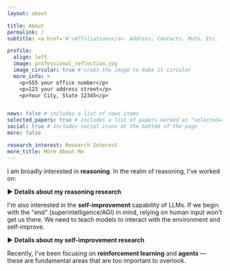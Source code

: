 ```yaml
---
layout: about

title: About
permalink: /
subtitle: <a href='#'>Affiliations</a>. Address. Contacts. Moto. Etc.

profile:
  align: left
  image: professional_reflection.jpg
  image_circular: true # crops the image to make it circular
  more_info: >
    <p>555 your office number</p>
    <p>123 your address street</p>
    <p>Your City, State 12345</p>


news: false # includes a list of news items
selected_papers: true # includes a list of papers marked as "selected={true}"
social: true # includes social icons at the bottom of the page
more: false

research_interest: Research Interest
more_title: More About Me
---
```


I am broadly interested in **reasoning**. In the realm of reasoning, I've worked on:

<div class="collapsible-section">
  <div class="collapsible-header" onclick="toggleSection('reasoning-details')">
    <span class="toggle-icon" id="reasoning-details-icon">▶</span>
    <strong>Details about my reasoning research</strong>
  </div>
  <div class="collapsible-content" id="reasoning-details" style="display: none;">
    <ul>
      <li><strong>Building general-purpose verifier</strong> through rationale extraction from unlabelled data to provide process supervision during reasoning <a href="/publications/#supervision">[1]</a> (mentioned in Lilian Weng's <a href="https://bit.ly/44ChA3B">blog</a>)</li>
      <li><strong>Investigating the effectiveness of CoT prompting</strong> across 100+ papers and 20 datasets and discovering CoT benefits mainly math/symbolic reasoning tasks <a href="/publications/#cot">[2]</a> (<a href="https://bit.ly/4lLMnSy">discussion</a> with Jason Wei)</li>
      <li><strong>Theorem proving and Logical reasoning</strong> that uses theorem prover <a href="https://lean-lang.org/">Lean</a> to help with the reasoning process <a href="/publications/#lean">[3]</a></li>
      <li><strong>Decompositional entailment</strong> that formulates a consistent and theoretically grounded approach to annotating decompositional entailment dataset <a href="/publications/#decompos">[4]</a></li>
    </ul>
  </div>
</div>

I'm also interested in the **self-improvement** capability of LLMs. If we begin with the "end" (superintelligence/AGI) in mind, relying on human input won't get us there. We need to teach models to interact with the environment and self-improve.

<div class="collapsible-section">
  <div class="collapsible-header" onclick="toggleSection('self-improvement-details')">
    <span class="toggle-icon" id="self-improvement-details-icon">▶</span>
    <strong>Details about my self-improvement research</strong>
  </div>
  <div class="collapsible-content" id="self-improvement-details" style="display: none;">
    <ul>
      <li><strong>Understanding the reason</strong> that prevents LLM from effective self-improvement <a href="/publications/#self-[in]correct">[5]</a></li>
      <li><strong>Probing the limits</strong> of self-improvement even with high-quality feedback <a href="/publications/#friction">[6]</a></li>
    </ul>
  </div>
</div>

Recently, I've been focusing on **reinforcement learning** and **agents** — these are fundamental areas that are too important to overlook.

<!-- I believe these the two research directions I'm interested in are **deeply interconnected** and can synergistically enhance each other. Strong reasoning capabilities are essential for effective self-improvement, as models need to logically analyze and discriminate between good and bad generations to provide meaningful feedback. Conversely, self-improvement mechanisms are crucial for advancing reasoning capabilities, as complex logical problems often require multiple attempts and refinements to reach the correct solution. This bidirectional relationship suggests that advancing either area could create positive feedback loops that benefit both capabilities. -->

<!-- In addition, my research has drawn inspiration from **cognitive science concepts**, including [cognitive load theory](https://en.wikipedia.org/wiki/Cognitive_load), [dual-process theory](https://en.wikipedia.org/wiki/Dual_process_theory), and [zone of proximal development](https://en.wikipedia.org/wiki/Zone_of_proximal_development). This connection to computational and cognitive learning theory is especially appealing as it demonstrates how AI systems can be fundamentally trained to emulate human cognitive patterns. I would love to explore this intersection more deeply in future research. -->
